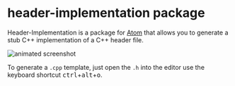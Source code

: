 # header-implementation package

Header-Implementation is a package for [Atom](https://atom.io/) that allows you
to generate a stub C++ implementation of a C++ header file.

![animated screenshot](https://raw.githubusercontent.com/34yu34/header-implementation/master/resources/header-implementation.gif)

To generate a `.cpp` template, just open the `.h` into the editor
use the keyboard shortcut <kbd>ctrl</kbd>+<kbd>alt</kbd>+<kbd>o</kbd>.
